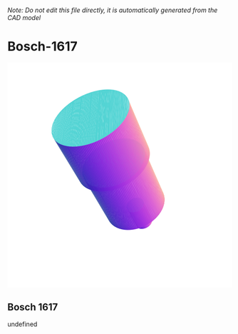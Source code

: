 ###### Note: Do not edit this file directly, it is automatically generated from the CAD model

# Bosch-1617

![](/project.svg)

## Bosch 1617


undefined


